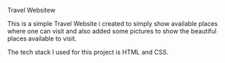 Travel Websitew

This is a simple Travel Website i created to simply show available places where one can visit and also added some pictures to show the beautiful places available to visit.

The tech stack I used for this project is HTML and CSS.
